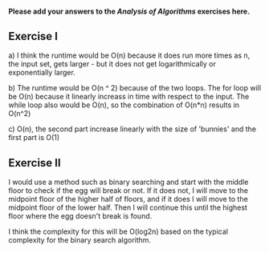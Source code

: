 #### Please add your answers to the ***Analysis of  Algorithms*** exercises here.

## Exercise I

a) I think the runtime would be O(n) because it does run more times as n, the input set, gets larger - but it does not get logarithmically or exponentially larger.


b) The runtime would be O(n ^ 2) because of the two loops. The for loop will be O(n) because it linearly increass in time with respect to the input. The while loop also would be O(n), so the combination of O(n*n) results in O(n^2)


c) O(n), the second part increase linearly with the size of 'bunnies' and the first part is O(1)

## Exercise II

I would use a method such as binary searching and start with the middle floor to check if the egg will break or not. If it does not, I will move to the midpoint floor of the higher half of floors, and if it does I will move to the midpoint floor of the lower half. Then I will continue this until the highest floor where the egg doesn't break is found. 

I think the complexity for this will be O(log2n) based on the typical complexity for the binary search algorithm.  